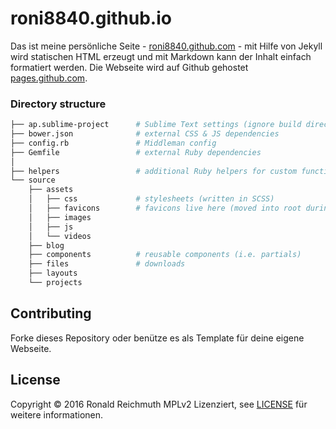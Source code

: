 # roni8840.github.io


Das ist meine persönliche Seite - [roni8840.github.com](https://roni8840.github.io) - mit Hilfe von Jekyll wird statischen HTML erzeugt und mit Markdown kann der Inhalt einfach formatiert werden. Die Webseite wird auf Github gehostet [pages.github.com](https://pages.github.com).





### Directory structure

~~~bash
├── ap.sublime-project      # Sublime Text settings (ignore build directories)
├── bower.json              # external CSS & JS dependencies
├── config.rb               # Middleman config
├── Gemfile                 # external Ruby dependencies
│
├── helpers                 # additional Ruby helpers for custom functionality
└── source
    ├── assets
    │   ├── css             # stylesheets (written in SCSS)
    │   ├── favicons        # favicons live here (moved into root during build)
    │   ├── images
    │   ├── js
    │   └── videos
    ├── blog
    ├── components          # reusable components (i.e. partials)
    ├── files               # downloads
    ├── layouts
    └── projects
~~~


## Contributing

Forke dieses Repository oder benütze es als Template für deine eigene Webseite.

## License

Copyright © 2016 Ronald Reichmuth MPLv2 Lizenziert, see [LICENSE](https://github.com/Roni8840/roni8840.github.io/blob/master/LICENSE.md) für weitere informationen.
